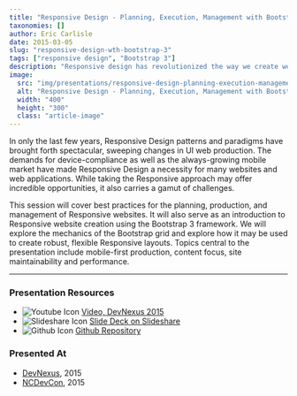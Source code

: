 ```yaml
---
title: "Responsive Design - Planning, Execution, Management with Bootstrap 3"
taxonomies: []
author: Eric Carlisle
date: 2015-03-05
slug: "responsive-design-wth-bootstrap-3"
tags: ["responsive design", "Bootstrap 3"]
description: "Responsive design has revolutionized the way we create websites, yet there is a strong tendency to still use traditional workflow methodologies."
image:
  src: "img/presentations/responsive-design-planning-execution-management-with-bootstrap3.png"
  alt: "Responsive Design - Planning, Execution, Management with Bootstrap 3"
  width: "400"
  height: "300"
  class: "article-image"
---
```


In only the last few years, Responsive Design patterns and paradigms have brought forth spectacular, sweeping changes in UI web production. The demands for device-compliance as well as the always-growing mobile market have made Responsive Design a necessity for many websites and web applications. While taking the Responsive approach may offer incredible opportunities, it also carries a gamut of challenges.
<!--more-->

<p>
	This session will cover best practices for the planning, production, and management of Responsive websites. It will also serve as an introduction to Responsive website creation using the Bootstrap 3 framework. We will explore the mechanics of the Bootstrap grid and explore how it may be used to create robust, flexible Responsive layouts. Topics central to the presentation include mobile-first production, content focus, site maintainability and performance.
</p>

<hr/>

<h3>Presentation Resources</h3>
<ul class="presentation-resource-list">
	<li>
		<img src="/img/global/youtube-icon.svg" alt="Youtube Icon" />
		<a href="https://www.youtube.com/watch?v=-IzhtGI1uWo">
			Video, DevNexus 2015
		</a>
	</li>
	<li>
		<img src="/img/global/slideshare-icon.svg" alt="Slideshare Icon" />
		<a href="hhttps://www.slideshare.net/ericcarlisle/responsive-designplanningexecutionmanagementwithbootstrap3">
			Slide Deck on Slideshare
		</a>
	</li>
	<li>
		<img src="/img/global/github-icon.svg" alt="Github Icon" />
		<a href="https://github.com/ecarlisle/responsive-design-pem">
			Github Repository
		</a>
	</li>
</ul>

<h3>Presented At</h3>
<ul class="presentation-resource-list">
	<li>
		<a href="http://devnexus.com/">DevNexus</a>, 2015
	</li>
	<li>
		<a href="http://www.ncdevcon.com/">NCDevCon</a>, 2015
	</li>
</ul>
